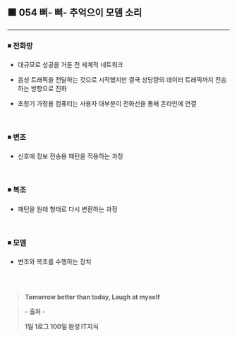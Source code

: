 ## ⬛ 054 삐- 삐- 추억으이 모뎀 소리

---

### ◾ 전화망

- 대규모로 성공을 거둔 전 세계적 네트워크

- 음성 트래픽을 전달하는 것으로 시작했지만 결국 상당량의 데이터 트래픽까지 전송하는 방향으로 진화

- 초창기 가정용 컴퓨터는 사용자 대부분이 전화선을 통해 온라인에 연결

<br>

### ◾ 변조

- 신호에 정보 전송용 패턴을 적용하는 과정

<br>

### ◾ 복조

- 패턴을 원래 형태로 다시 변환하는 과정

<br>

### ◾ 모뎀

- 변조와 복조를 수행하는 장치

<br><br>

> **Tomorrow better than today, Laugh at myself**

> **- 출처 -**
>
> **1일 1로그 100일 완성 IT지식**
